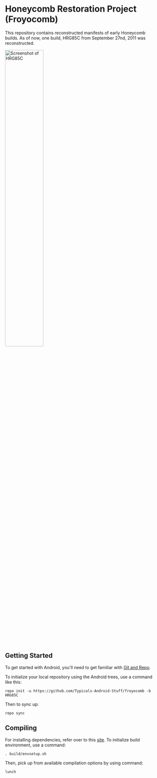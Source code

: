 Honeycomb Restoration Project (Froyocomb)
===========

This repository contains reconstructed manifests of early Honeycomb builds. As of now, one build, HRG85C from September 27nd, 2011 was reconstructed.

<img width="50%" height="50%" alt="Screenshot of HRG85C" src="https://github.com/user-attachments/assets/61188d77-6b4e-4051-acbf-fee3fbe692f4" />

Getting Started
---------------

To get started with Android, you'll need to get
familiar with [Git and Repo](http://source.android.com/source/using-repo.html).

To initialize your local repository using the Android trees, use a command like this:

    repo init -u https://github.com/Typicals-Android-Stuff/froyocomb -b HRG85C

Then to sync up:

    repo sync

Compiling
---------

For installing dependencies, refer over to this [site](https://web.archive.org/web/20130128005045/http://source.android.com/source/initializing.html). To initialize build environment, use a command:

    . build/envsetup.sh
	
Then, pick up from available compilation options by using command:

    lunch
	
	
